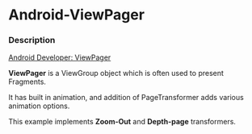 # Android-ViewPager

<h3>Description</h3>
<a href="https://developer.android.com/training/animation/screen-slide.html">Android Developer: ViewPager</a>
<p></p>
<p><b>ViewPager</b> is a ViewGroup object which is often used to present Fragments.</p>
<p> It has built in animation, and addition of PageTransformer adds various animation options.</p>
<p>This example implements <b>Zoom-Out</b> and <b>Depth-page</b> transformers.</p>
